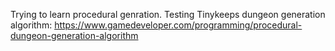Trying to learn procedural genration. Testing Tinykeeps dungeon generation algorithm: https://www.gamedeveloper.com/programming/procedural-dungeon-generation-algorithm


